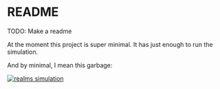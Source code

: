 # README

TODO: Make a readme

At the moment this project is super minimal. It has just enough to run the simulation.

And by minimal, I mean this garbage:

[![realms simulation](http://img.youtube.com/vi/eNPPId3YlT0/0.jpg)](https://youtu.be/eNPPId3YlT0 "Minimal realms simulation - Click to Watch!")

